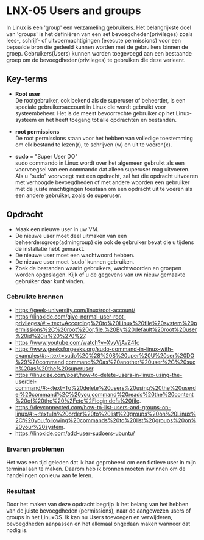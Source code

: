 # LNX-05 Users and groups
In Linux is een 'group' een verzameling gebruikers. Het belangrijkste doel van 'groups' is het definiëren van een set bevoegdheden(privileges) zoals lees-, schrijf- of uitvoermachtigingen (execute permissions) voor een bepaalde bron die gedeeld kunnen worden met de gebruikers binnen de groep. Gebruikers(Users) kunnen worden toegevoegd aan een bestaande groep om de bevoegdheden(privileges) te gebruiken die deze verleent.

## Key-terms
-   **Root user**  
De rootgebruiker, ook bekend als de superuser of beheerder, is een speciale gebruikersaccount in Linux die wordt gebruikt voor systeembeheer. Het is de meest bevoorrechte gebruiker op het Linux-systeem en het heeft toegang tot alle opdrachten en bestanden.

-   **root permissions**  
De root permissions staan voor het hebben van volledige toestemming om elk bestand te lezen(r), te schrijven (w) en uit te voeren(x).
-   **sudo**  = "Super User DO"  
sudo commando in Linux wordt over het algemeen gebruikt als een voorvoegsel van een commando dat alleen superuser mag uitvoeren. Als u "sudo" voorvoegt met een opdracht, zal het die opdracht uitvoeren met verhoogde bevoegdheden of met andere woorden een gebruiker met de juiste machtigingen toestaan om een opdracht uit te voeren als een andere gebruiker, zoals de superuser.


## Opdracht
-   Maak een nieuwe user in uw VM.  
-   De nieuwe user moet deel uitmaken van een beheerdersgroep(admingroup) die ook de gebruiker bevat die u tijdens de installatie hebt gemaakt.  
-   De nieuwe user moet een wachtwoord hebben.  
-   De nieuwe user moet 'sudo' kunnen gebruiken.  
-   Zoek de bestanden waarin gebruikers, wachtwoorden en groepen worden opgeslagen. Kijk of u de gegevens van uw nieuw gemaakte gebruiker daar kunt vinden.  

### Gebruikte bronnen
-   https://geek-university.com/linux/root-account/  
-   https://linoxide.com/give-normal-user-root-privileges/#:~:text=According%20to%20Linux%20file%20system%20permissions%2C%20root%20or,file.%20By%20default%20root%20user%20id%20is%20%270%27. 
-   https://www.youtube.com/watch?v=XvyVjAvZ41c  
-   https://www.geeksforgeeks.org/sudo-command-in-linux-with-examples/#:~:text=sudo%20%28%20S%20uper%20U%20ser%20DO%29%20command,command%20as%20another%20user%2C%20such%20as%20the%20superuser.  
-   https://linuxize.com/post/how-to-delete-users-in-linux-using-the-userdel-command/#:~:text=To%20delete%20users%20using%20the%20userdel%20command%2C%20you,command%20reads%20the%20content%20of%20the%20%2Fetc%2Flogin.defs%20file.  
-   https://devconnected.com/how-to-list-users-and-groups-on-linux/#:~:text=In%20order%20to%20list%20groups%20on%20Linux%2C%20you,following%20commands%20to%20list%20groups%20on%20your%20system.
-   https://linoxide.com/add-user-sudoers-ubuntu/  


### Ervaren problemen
Het was een tijd geleden dat ik had geprobeerd om een fictieve user in mijn terminal aan te maken. Daarom heb ik bronnen moeten inwinnen om de handelingen opnieuw aan te leren.
### Resultaat
Door het maken van deze opdracht begrijp ik het belang van het hebben van de juiste bevoegdheden (permissions), naar de aangewezen users of groups in het LinuxOS. Ik kan nu Users toevoegen en verwijderen, bevoegdheden aanpassen en het allemaal ongedaan maken wanneer dat nodig is.

